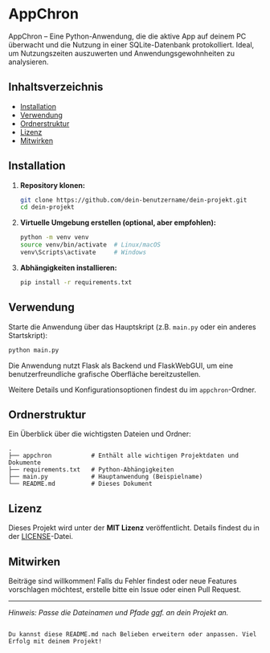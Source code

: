 # AppChron

AppChron – Eine Python-Anwendung, die die aktive App auf deinem PC überwacht und die Nutzung in einer SQLite-Datenbank protokolliert. Ideal, um Nutzungszeiten auszuwerten und Anwendungsgewohnheiten zu analysieren. 

## Inhaltsverzeichnis

- [Installation](#installation)
- [Verwendung](#verwendung)
- [Ordnerstruktur](#ordnerstruktur)
- [Lizenz](#lizenz)
- [Mitwirken](#mitwirken)

## Installation

1. **Repository klonen:**

   ```bash
   git clone https://github.com/dein-benutzername/dein-projekt.git
   cd dein-projekt
   ```

2. **Virtuelle Umgebung erstellen (optional, aber empfohlen):**

   ```bash
   python -m venv venv
   source venv/bin/activate  # Linux/macOS
   venv\Scripts\activate     # Windows
   ```

3. **Abhängigkeiten installieren:**

   ```bash
   pip install -r requirements.txt
   ```

## Verwendung

Starte die Anwendung über das Hauptskript (z.B. `main.py` oder ein anderes Startskript):

```bash
python main.py
```

Die Anwendung nutzt Flask als Backend und FlaskWebGUI, um eine benutzerfreundliche grafische Oberfläche bereitzustellen.

Weitere Details und Konfigurationsoptionen findest du im `appchron`-Ordner.

## Ordnerstruktur

Ein Überblick über die wichtigsten Dateien und Ordner:

```
.
├── appchron           # Enthält alle wichtigen Projektdaten und Dokumente
├── requirements.txt   # Python-Abhängigkeiten
├── main.py            # Hauptanwendung (Beispielname)
└── README.md          # Dieses Dokument
```

## Lizenz

Dieses Projekt wird unter der **MIT Lizenz** veröffentlicht. Details findest du in der [LICENSE](LICENSE)-Datei.

## Mitwirken

Beiträge sind willkommen! Falls du Fehler findest oder neue Features vorschlagen möchtest, erstelle bitte ein Issue oder einen Pull Request.

---

*Hinweis: Passe die Dateinamen und Pfade ggf. an dein Projekt an.*
```

Du kannst diese README.md nach Belieben erweitern oder anpassen. Viel Erfolg mit deinem Projekt!

